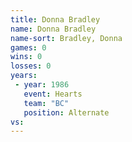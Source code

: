 ```yaml
---
title: Donna Bradley
name: Donna Bradley
name-sort: Bradley, Donna
games: 0
wins: 0
losses: 0
years:
 - year: 1986
   event: Hearts
   team: "BC"
   position: Alternate
vs:
---
```

